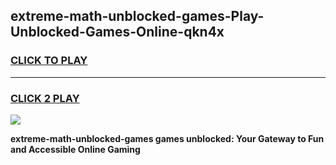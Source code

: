 
## extreme-math-unblocked-games-Play-Unblocked-Games-Online-qkn4x
<h3>
<a href="https://premium76.site?title=extreme-math-unblocked-games&ref=24A">CLICK TO PLAY</a></h3>
<hr>

<h3>
<a href="https://premium76.site?title=extreme-math-unblocked-games&ref=24A">CLICK 2 PLAY</a>
  
</h3>

<a href="https://premium76.site?title=extreme-math-unblocked-games&ref=24A"><img src="https://clearcache.store/games.png"></a>


**extreme-math-unblocked-games games unblocked: Your Gateway to Fun and Accessible Online Gaming**
